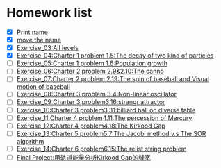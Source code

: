 # Homework list
- [x] [Print name](https://github.com/2015301020092/compuational_physics_N2015301020092/tree/Readme-editor)
- [x] [move the name](https://github.com/2015301020092/compuational_physics_N2015301020092/tree/move-the-name)
- [x] [Exercise_03:All levels](https://github.com/2015301020092/compuational_physics_N2015301020092/tree/master/Exercise1.3)
- [x] [Exercise_04:Charter 1 problem 1.5:The decay of two kind of particles](https://www.zybuluo.com/2015301020092/note/914404)
- [ ] [Exercise_05:Charter 1 problem 1.6:Population growth]()
- [ ] [Exercise_06:Charter 2 problem 2.9&2.10:The canno]()
- [ ] [Exercise_07:Charter 2 problem 2.19:The spin of baseball and Visual motion of baseball]()
- [ ] [Exercise_08:Charter 3 problem 3.4:Non-linear oscillator]()
- [ ] [Exercise_09:Charter 3 problem3.16:strangr attractor]()
- [ ] [Exercise_10:Charter 3 problem3.31:billiard ball on diverse table]()
- [ ] [Exercise_11:Charter 4 problem4.11:The percession of Mercury]()
- [ ] [Exercise_12:Charter 4 problem4.18:The Kirkood Gap]()
- [ ] [Exercise_13:Charter 5 problem5.7:The Jacobi method v.s The SOR algorithm]()
- [ ] [Exercise_14:Charter 6 problem6.15:The relist string problem]()
- [ ] [Final Project:用轨道能量分析Kirkood Gap的缝宽]()
